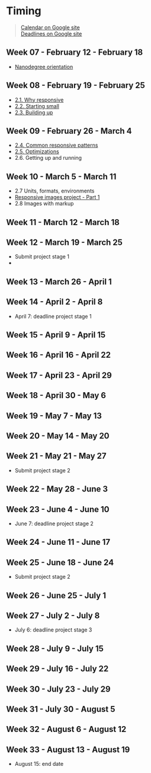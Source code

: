 # Timing

> [Calendar on Google site](https://sites.google.com/knowlabs.com/gdnd2017/calendar)  
> [Deadlines on Google site](https://sites.google.com/knowlabs.com/gdnd2017/deadlines)   

## Week 07 - February 12 - February 18  
- [Nanodegree orientation](https://github.com/yper/MWSND-notes-and-extras/blob/master/1.%20Nanodegree%20orientation/1-nanodegree-orientation.md)

## Week 08 - February 19 - February 25  
- [2.1. Why responsive](https://github.com/yper/MWSND-notes-and-extras/blob/master/2.%20Accessible%20%26%20responsive%20web%20apps/1-why-responsive.md)
- [2.2. Starting small](https://github.com/yper/MWSND-notes-and-extras/blob/master/2.%20Accessible%20%26%20responsive%20web%20apps/2-starting-small.md)
- [2.3. Building up](https://github.com/yper/MWSND-notes-and-extras/blob/master/2.%20Accessible%20%26%20responsive%20web%20apps/3-building-up.md)

## Week 09 - February 26 - March 4
- [2.4. Common responsive patterns](https://github.com/yper/MWSND-notes-and-extras/blob/master/2.%20Accessible%20%26%20responsive%20web%20apps/4-common-responsive-patterns.md)  
- [2.5. Optimizations](https://github.com/yper/MWSND-notes-and-extras/blob/master/2.%20Accessible%20%26%20responsive%20web%20apps/5-optimizations.md)  
- 2.6. Getting up and running  

## Week 10 - March 5 - March 11
- 2.7 Units, formats, environments  
- [Responsive images project - Part 1](https://github.com/yper/MWSND-responsive-images-project/tree/98510827d28540b9d134c3ba02e1c91c578310bc)   
- 2.8 Images with markup  

## Week 11 - March 12 - March 18

## Week 12 - March 19 - March 25
- Submit project stage 1
- 
## Week 13 - March 26 - April 1

## Week 14 - April 2 - April 8
- April 7: deadline project stage 1

## Week 15 - April 9 - April 15

## Week 16 - April 16 - April 22

## Week 17 - April 23 - April 29

## Week 18 - April 30 - May 6

## Week 19 - May 7 - May 13

## Week 20 - May 14 - May 20

## Week 21 - May 21 - May 27
- Submit project stage 2

## Week 22 - May 28 - June 3

## Week 23 - June 4 - June 10
- June 7: deadline project stage 2

## Week 24 - June 11	- June 17

## Week 25 - June 18	- June 24
- Submit project stage 2

## Week 26 - June 25	- July 1

## Week 27 - July 2 - July 8
- July 6: deadline project stage 3

## Week 28 - July 9	- July 15

## Week 29 - July 16	- July 22

## Week 30 - July 23	- July 29

## Week 31 - July 30	- August 5

## Week 32 - August 6 - August 12

## Week 33 - August 13 - August 19
- August 15: end date

